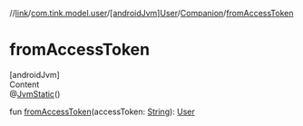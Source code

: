 //[link](../../../index.md)/[com.tink.model.user](../../index.md)/[[androidJvm]User](../index.md)/[Companion](index.md)/[fromAccessToken](from-access-token.md)



# fromAccessToken  
[androidJvm]  
Content  
@[JvmStatic](https://kotlinlang.org/api/latest/jvm/stdlib/kotlin.jvm/-jvm-static/index.html)()  
  
fun [fromAccessToken](from-access-token.md)(accessToken: [String](https://kotlinlang.org/api/latest/jvm/stdlib/kotlin/-string/index.html)): [User](../index.md)  



